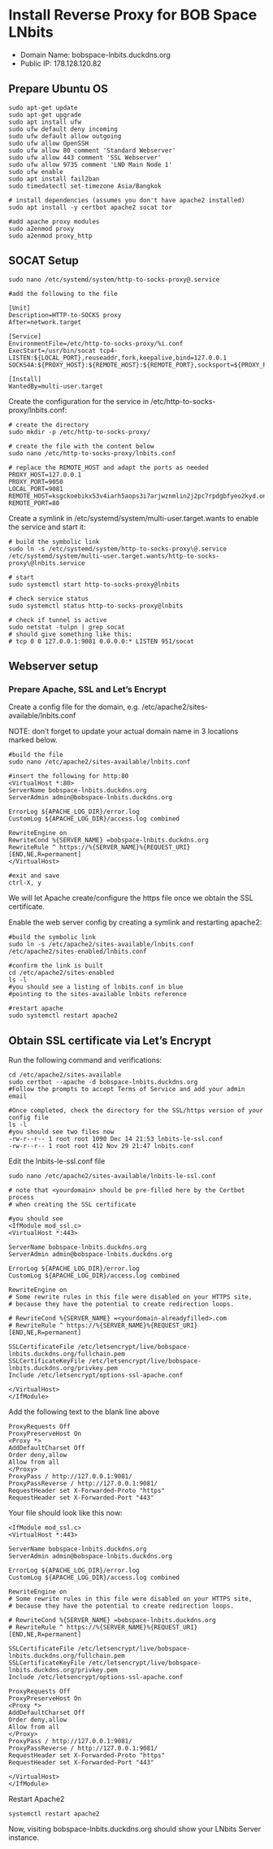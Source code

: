 # Install Reverse Proxy for BOB Space LNbits

- Domain Name: bobspace-lnbits.duckdns.org
- Public IP:   178.128.120.82

## Prepare Ubuntu OS
~~~
sudo apt-get update
sudo apt-get upgrade
sudo apt install ufw
sudo ufw default deny incoming
sudo ufw default allow outgoing
sudo ufw allow OpenSSH
sudo ufw allow 80 comment 'Standard Webserver'
sudo ufw allow 443 comment 'SSL Webserver'
sudo ufw allow 9735 comment 'LND Main Node 1'
sudo ufw enable
sudo apt install fail2ban
sudo timedatectl set-timezone Asia/Bangkok

# install dependencies (assumes you don't have apache2 installed)
sudo apt install -y certbot apache2 socat tor

#add apache proxy modules
sudo a2enmod proxy
sudo a2enmod proxy_http
~~~
## SOCAT Setup
~~~
sudo nano /etc/systemd/system/http-to-socks-proxy@.service

#add the following to the file

[Unit]
Description=HTTP-to-SOCKS proxy
After=network.target

[Service]
EnvironmentFile=/etc/http-to-socks-proxy/%i.conf
ExecStart=/usr/bin/socat tcp4-LISTEN:${LOCAL_PORT},reuseaddr,fork,keepalive,bind=127.0.0.1 SOCKS4A:${PROXY_HOST}:${REMOTE_HOST}:${REMOTE_PORT},socksport=${PROXY_PORT}

[Install]
WantedBy=multi-user.target
~~~
Create the configuration for the service in /etc/http-to-socks-proxy/lnbits.conf:
~~~
# create the directory
sudo mkdir -p /etc/http-to-socks-proxy/

# create the file with the content below
sudo nano /etc/http-to-socks-proxy/lnbits.conf

# replace the REMOTE_HOST and adapt the ports as needed
PROXY_HOST=127.0.0.1
PROXY_PORT=9050
LOCAL_PORT=9081
REMOTE_HOST=ksgckoebikx53v4iarh5aops3i7arjwznmlin2j2pc7rpdgbfyeo2kyd.onion
REMOTE_PORT=80
~~~
Create a symlink in /etc/systemd/system/multi-user.target.wants to enable the service and start it:
~~~
# build the symbolic link
sudo ln -s /etc/systemd/system/http-to-socks-proxy\@.service /etc/systemd/system/multi-user.target.wants/http-to-socks-proxy\@lnbits.service

# start
sudo systemctl start http-to-socks-proxy@lnbits

# check service status
sudo systemctl status http-to-socks-proxy@lnbits

# check if tunnel is active
sudo netstat -tulpn | grep socat
# should give something like this:
# tcp 0 0 127.0.0.1:9081 0.0.0.0:* LISTEN 951/socat
~~~
## Webserver setup
### Prepare Apache, SSL and Let’s Encrypt
Create a config file for the domain, e.g. /etc/apache2/sites-available/lnbits.conf

NOTE: don’t forget to update your actual domain name in 3 locations marked below.
~~~
#build the file
sudo nano /etc/apache2/sites-available/lnbits.conf

#insert the following for http:80
<VirtualHost *:80>
ServerName bobspace-lnbits.duckdns.org
ServerAdmin admin@bobspace-lnbits.duckdns.org

ErrorLog ${APACHE_LOG_DIR}/error.log
CustomLog ${APACHE_LOG_DIR}/access.log combined

RewriteEngine on
RewriteCond %{SERVER_NAME} =bobspace-lnbits.duckdns.org
RewriteRule ^ https://%{SERVER_NAME}%{REQUEST_URI} [END,NE,R=permanent]
</VirtualHost>

#exit and save
ctrl-X, y
~~~
We will let Apache create/configure the https file once we obtain the SSL certificate.

Enable the web server config by creating a symlink and restarting apache2:
~~~
#build the symbolic link
sudo ln -s /etc/apache2/sites-available/lnbits.conf /etc/apache2/sites-enabled/lnbits.conf

#confirm the link is built
cd /etc/apache2/sites-enabled
ls -l
#you should see a listing of lnbits.conf in blue
#pointing to the sites-available lnbits reference

#restart apache
sudo systemctl restart apache2
~~~

## Obtain SSL certificate via Let’s Encrypt
Run the following command and verifications:
~~~
cd /etc/apache2/sites-available
sudo certbot --apache -d bobspace-lnbits.duckdns.org
#Follow the prompts to accept Terms of Service and add your admin email

#Once completed, check the directory for the SSL/https version of your config file
ls -l
#you should see two files now
-rw-r--r-- 1 root root 1090 Dec 14 21:53 lnbits-le-ssl.conf
-rw-r--r-- 1 root root 412 Nov 29 21:47 lnbits.conf
~~~
Edit the lnbits-le-ssl.conf file
~~~
sudo nano /etc/apache2/sites-available/lnbits-le-ssl.conf

# note that <yourdomain> should be pre-filled here by the Certbot process
# when creating the SSL certificate
~~~
~~~
#you should see
<IfModule mod_ssl.c>
<VirtualHost *:443>

ServerName bobspace-lnbits.duckdns.org
ServerAdmin admin@bobspace-lnbits.duckdns.org

ErrorLog ${APACHE_LOG_DIR}/error.log
CustomLog ${APACHE_LOG_DIR}/access.log combined

RewriteEngine on
# Some rewrite rules in this file were disabled on your HTTPS site,
# because they have the potential to create redirection loops.

# RewriteCond %{SERVER_NAME} =<yourdomain-alreadyfilled>.com
# RewriteRule ^ https://%{SERVER_NAME}%{REQUEST_URI} [END,NE,R=permanent]

SSLCertificateFile /etc/letsencrypt/live/bobspace-lnbits.duckdns.org/fullchain.pem
SSLCertificateKeyFile /etc/letsencrypt/live/bobspace-lnbits.duckdns.org/privkey.pem
Include /etc/letsencrypt/options-ssl-apache.conf

</VirtualHost>
</IfModule>
~~~
Add the following text to the blank line above
~~~
ProxyRequests Off
ProxyPreserveHost On
<Proxy *>
AddDefaultCharset Off
Order deny,allow
Allow from all
</Proxy>
ProxyPass / http://127.0.0.1:9081/
ProxyPassReverse / http://127.0.0.1:9081/
RequestHeader set X-Forwarded-Proto "https"
RequestHeader set X-Forwarded-Port "443"
~~~
Your file should look like this now:
~~~
<IfModule mod_ssl.c>
<VirtualHost *:443>

ServerName bobspace-lnbits.duckdns.org
ServerAdmin admin@bobspace-lnbits.duckdns.org

ErrorLog ${APACHE_LOG_DIR}/error.log
CustomLog ${APACHE_LOG_DIR}/access.log combined

RewriteEngine on
# Some rewrite rules in this file were disabled on your HTTPS site,
# because they have the potential to create redirection loops.

# RewriteCond %{SERVER_NAME} =bobspace-lnbits.duckdns.org
# RewriteRule ^ https://%{SERVER_NAME}%{REQUEST_URI} [END,NE,R=permanent]

SSLCertificateFile /etc/letsencrypt/live/bobspace-lnbits.duckdns.org/fullchain.pem
SSLCertificateKeyFile /etc/letsencrypt/live/bobspace-lnbits.duckdns.org/privkey.pem
Include /etc/letsencrypt/options-ssl-apache.conf

ProxyRequests Off
ProxyPreserveHost On
<Proxy *>
AddDefaultCharset Off
Order deny,allow
Allow from all
</Proxy>
ProxyPass / http://127.0.0.1:9081/
ProxyPassReverse / http://127.0.0.1:9081/
RequestHeader set X-Forwarded-Proto "https"
RequestHeader set X-Forwarded-Port "443"

</VirtualHost>
</IfModule>
~~~
Restart Apache2
~~~
systemctl restart apache2
~~~
Now, visiting bobspace-lnbits.duckdns.org should show your LNbits Server instance.
